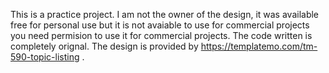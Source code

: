 This is a practice project.
I am not the owner of the design, it was available free for personal use but it is not avaiable to use for commercial projects you need permision to use it for commercial projects.
The code written is completely orignal.
The design is provided by https://templatemo.com/tm-590-topic-listing .
